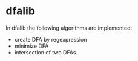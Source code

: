 # dfalib

In dfalib the following algorithms are implemented:
  - create DFA by regexpression
  - minimize DFA
  - intersection of two DFAs.
  
